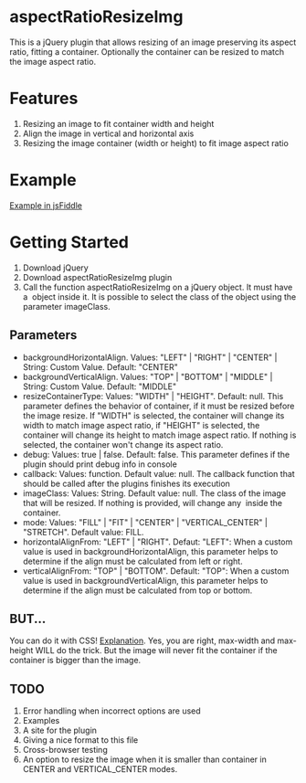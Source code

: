 aspectRatioResizeImg
====================

This is a jQuery plugin that allows resizing of an image preserving its aspect ratio, fitting a container. Optionally the container can be resized to match the image aspect ratio.

Features
====================

1. Resizing an image to fit container width and height
2. Align the image in vertical and horizontal axis
3. Resizing the image container (width or height) to fit image aspect ratio

Example
====================

[Example in jsFiddle](http://jsfiddle.net/Mandarinazul/B8Bby/ "Example")

Getting Started
====================

1. Download jQuery
2. Download aspectRatioResizeImg plugin
3. Call the function aspectRatioResizeImg on a jQuery object. It must have a <img> object inside it. It is possible to select the class of the object using the parameter imageClass.

Parameters
--------
* backgroundHorizontalAlign. Values: "LEFT" | "RIGHT" | "CENTER" | String: Custom Value. Default: "CENTER"
* backgroundVerticalAlign. Values: "TOP" | "BOTTOM" | "MIDDLE" | String: Custom Value. Default: "MIDDLE"
* resizeContainerType: Values: "WIDTH" | "HEIGHT". Default: null. This parameter defines the behavior of container, if it must be resized before the image resize. If "WIDTH" is selected, the container will change its width to match image aspect ratio, if "HEIGHT" is selected, the container will change its height to match image aspect ratio. If nothing is selected, the container won't change its aspect ratio.
* debug: Values: true | false. Default: false. This parameter defines if the plugin should print debug info in console
* callback: Values: function. Default value: null. The callback function that should be called after the plugins finishes its execution
* imageClass: Values: String. Default value: null. The class of the image that will be resized. If nothing is provided, will change any <img> inside the container.
* mode: Values: "FILL" | "FIT" | "CENTER" | "VERTICAL_CENTER" | "STRETCH". Default value: FILL.
* horizontalAlignFrom: "LEFT" | "RIGHT". Defaut: "LEFT": When a custom value is used in backgroundHorizontalAlign, this parameter helps to determine if the align must be calculated from left or right.
* verticalAlignFrom: "TOP" | "BOTTOM". Default: "TOP": When a custom value is used in backgroundVerticalAlign, this parameter helps to determine if the align must be calculated from top or bottom.

BUT...
--------
You can do it with CSS! [Explanation](http://cjwainwright.co.uk/webdev/aspectratio/ "Explanation").
Yes, you are right, max-width and max-height WILL do the trick. But the image will never fit the container if the container is bigger than the image.

TODO
--------
1. Error handling when incorrect options are used
2. Examples
3. A site for the plugin
4. Giving a nice format to this file
5. Cross-browser testing
6. An option to resize the image when it is smaller than container in CENTER and VERTICAL_CENTER modes.